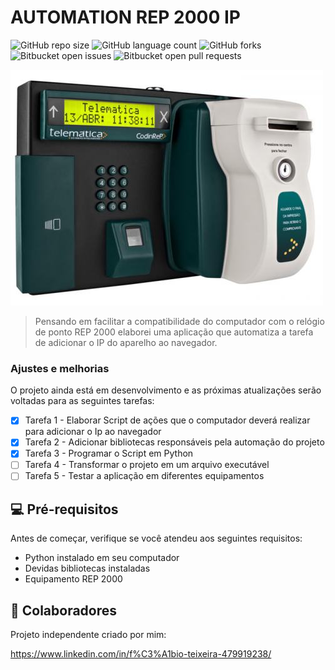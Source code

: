 # AUTOMATION REP 2000 IP  

![GitHub repo size](https://img.shields.io/github/repo-size/iuricode/README-template?style=for-the-badge)
![GitHub language count](https://img.shields.io/github/languages/count/iuricode/README-template?style=for-the-badge)
![GitHub forks](https://img.shields.io/github/forks/iuricode/README-template?style=for-the-badge)
![Bitbucket open issues](https://img.shields.io/bitbucket/issues/iuricode/README-template?style=for-the-badge)
![Bitbucket open pull requests](https://img.shields.io/bitbucket/pr-raw/iuricode/README-template?style=for-the-badge)

<img src="img/rep2000.jpg" alt="imagem rep">

> Pensando em facilitar a compatibilidade do computador com o relógio de ponto REP 2000 elaborei uma aplicação que automatiza a tarefa de adicionar o IP do aparelho ao navegador.

### Ajustes e melhorias

O projeto ainda está em desenvolvimento e as próximas atualizações serão voltadas para as seguintes tarefas:

- [x] Tarefa 1 - Elaborar Script de ações que o computador deverá realizar para adicionar o Ip ao navegador
- [x] Tarefa 2 - Adicionar bibliotecas responsáveis pela automação do projeto 
- [x] Tarefa 3 - Programar o Script em Python
- [ ] Tarefa 4 - Transformar o projeto em um arquivo executável
- [ ] Tarefa 5 - Testar a aplicação em diferentes equipamentos

## 💻 Pré-requisitos

Antes de começar, verifique se você atendeu aos seguintes requisitos:

- Python instalado em seu computador
- Devidas bibliotecas instaladas
- Equipamento REP 2000

## 🤝 Colaboradores

Projeto independente criado por mim: 

https://www.linkedin.com/in/f%C3%A1bio-teixeira-479919238/

